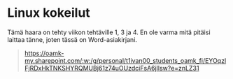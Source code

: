 # Linux kokeilut
Tämä haara on tehty viikon tehtäville 1, 3 ja 4.
En ole varma mitä pitäisi laittaa tänne, joten tässä on Word-asiakirjani.
> https://oamk-my.sharepoint.com/:w:/g/personal/t1ivan00_students_oamk_fi/EYOqzlFjRDxHkTNKSHYRQMUBj61z74uOUzdciFsA6jllsw?e=znLZ31

